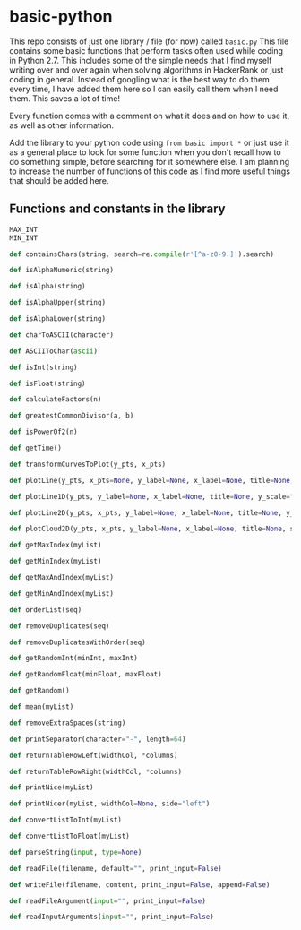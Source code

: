 # basic-python
This repo consists of just one library / file (for now) called `basic.py`
This file contains some basic functions that perform tasks often used while coding in Python 2.7.
This includes some of the simple needs that I find myself writing over and over again
when solving algorithms in HackerRank or just coding in general. Instead of googling what
is the best way to do them every time, I have added them here so I can easily call them when I
need them. This saves a lot of time!

Every function comes with a comment on what it does and on how to use it, as well as other information.

Add the library to your python code using `from basic import *` or just use it as a general place to
look for some function when you don't recall how to do something simple, before searching for it somewhere else.
I am planning to increase the number of functions of this code as I find more useful things that should be added here.

## Functions and constants in the library
```python
MAX_INT
MIN_INT

def containsChars(string, search=re.compile(r'[^a-z0-9.]').search)

def isAlphaNumeric(string)

def isAlpha(string)

def isAlphaUpper(string)

def isAlphaLower(string)

def charToASCII(character)

def ASCIIToChar(ascii)

def isInt(string)

def isFloat(string)

def calculateFactors(n)

def greatestCommonDivisor(a, b)

def isPowerOf2(n)

def getTime()

def transformCurvesToPlot(y_pts, x_pts)

def plotLine(y_pts, x_pts=None, y_label=None, x_label=None, title=None, axis=None, style="-"

def plotLine1D(y_pts, y_label=None, x_label=None, title=None, y_scale="linear", show=True)

def plotLine2D(y_pts, x_pts, y_label=None, x_label=None, title=None, y_scale="linear"

def plotCloud2D(y_pts, x_pts, y_label=None, x_label=None, title=None, style='x', y_scale="linear"

def getMaxIndex(myList)

def getMinIndex(myList)

def getMaxAndIndex(myList)

def getMinAndIndex(myList)

def orderList(seq)

def removeDuplicates(seq)

def removeDuplicatesWithOrder(seq)

def getRandomInt(minInt, maxInt)

def getRandomFloat(minFloat, maxFloat)

def getRandom()

def mean(myList)

def removeExtraSpaces(string)

def printSeparator(character="-", length=64)

def returnTableRowLeft(widthCol, *columns)

def returnTableRowRight(widthCol, *columns)

def printNice(myList)

def printNicer(myList, widthCol=None, side="left")

def convertListToInt(myList)

def convertListToFloat(myList)

def parseString(input, type=None)

def readFile(filename, default="", print_input=False)

def writeFile(filename, content, print_input=False, append=False)

def readFileArgument(input="", print_input=False)

def readInputArguments(input="", print_input=False)

```

